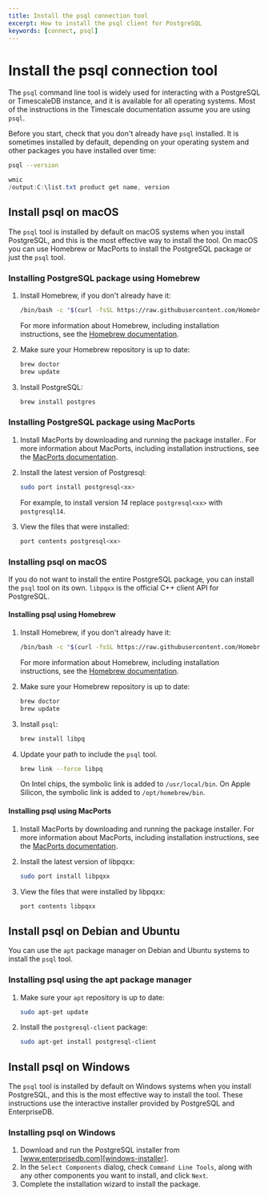 ```yaml
---
title: Install the psql connection tool
excerpt: How to install the psql client for PostgreSQL
keywords: [connect, psql]
---
```


# Install the psql connection tool

The `psql` command line tool is widely used for interacting with a PostgreSQL or
TimescaleDB instance, and it is available for all operating systems. Most of
the instructions in the Timescale documentation assume you are using `psql`.

Before you start, check that you don't already have `psql` installed. It is
sometimes installed by default, depending on your operating system and other
packages you have installed over time:

<terminal>

<tab label='Linux/macOS'>

```bash
psql --version
```

</tab>

<tab label='Windows'>

```powershell
wmic
/output:C:\list.txt product get name, version
```

</tab>

</terminal>

## Install psql on macOS

The `psql` tool is installed by default on macOS systems when you install
PostgreSQL, and this is the most effective way to install the tool. On macOS you can use Homebrew or MacPorts to install the PostgreSQL package or just the `psql` tool.

<procedure>

### Installing PostgreSQL package using Homebrew

1.  Install Homebrew, if you don't already have it:

    ```bash
    /bin/bash -c "$(curl -fsSL https://raw.githubusercontent.com/Homebrew/install/HEAD/install.sh)"
    ```

    For more information about Homebrew, including installation instructions,
    see the [Homebrew documentation][homebrew].
1.  Make sure your Homebrew repository is up to date:

    ```bash
    brew doctor
    brew update
    ```

1.  Install PostgreSQL:

    ```bash
    brew install postgres
    ```

</procedure>

<procedure>

### Installing PostgreSQL package using MacPorts

1.  Install MacPorts by downloading and running the package installer..
    For more information about MacPorts, including installation instructions,
    see the [MacPorts documentation][macports].
1.  Install the latest version of Postgresql:

    ```bash
    sudo port install postgresql<xx>  
    ```

    For example, to install version *14* replace `postgresql<xx>` with `postgresql14`.
1.  <Optional />View the files that were installed:

    ```bash
    port contents postgresql<xx>
    ```

</procedure>

### Installing psql on macOS

If you do not want to install the entire PostgreSQL package, you can install the `psql` tool on its own. `libpqxx` is the official C++ client API for PostgreSQL.

<procedure>

#### Installing psql using Homebrew

1.  Install Homebrew, if you don't already have it:

    ```bash
    /bin/bash -c "$(curl -fsSL https://raw.githubusercontent.com/Homebrew/install/HEAD/install.sh)"
    ```

    For more information about Homebrew, including installation instructions,
    see the [Homebrew documentation][homebrew].
1.  Make sure your Homebrew repository is up to date:

    ```bash
    brew doctor
    brew update
    ```

1.  Install `psql`:

    ```bash
    brew install libpq
    ```

1.  Update your path to include the `psql` tool.

    ```bash
    brew link --force libpq
    ```

    On Intel chips, the symbolic link is added to `/usr/local/bin`. On Apple
    Silicon, the symbolic link is added to `/opt/homebrew/bin`.

</procedure>

<procedure>

#### Installing psql using MacPorts

1.  Install MacPorts by downloading and running the package installer.
    For more information about MacPorts, including installation instructions, see the [MacPorts documentation][macports].
1.  Install the latest version of libpqxx:

    ```bash
    sudo port install libpqxx 
    ```

1.  <Optional />View the files that were installed by libpqxx:

    ```bash
    port contents libpqxx
    ```

</procedure>

## Install psql on Debian and Ubuntu

You can use the `apt` package manager on Debian and Ubuntu systems to install
the `psql` tool.

<procedure>

### Installing psql using the apt package manager

1.  Make sure your `apt` repository is up to date:

    ```bash
    sudo apt-get update
    ```

1.  Install the `postgresql-client` package:

    ```bash
    sudo apt-get install postgresql-client
    ```

</procedure>

## Install psql on Windows

The `psql` tool is installed by default on Windows systems when you install
PostgreSQL, and this is the most effective way to install the tool. These
instructions use the interactive installer provided by PostgreSQL and
EnterpriseDB.

<procedure>

### Installing psql on Windows

1.  Download and run the PostgreSQL installer from
    [www.enterprisedb.com][windows-installer].
1.  In the `Select Components` dialog, check `Command Line Tools`, along with
    any other components you want to install, and click `Next`.
1.  Complete the installation wizard to install the package.

</procedure>

[homebrew]: https://docs.brew.sh/Installation
[macports]: https://guide.macports.org/#installing.macports
[windows-installer]: https://www.postgresql.org/download/windows/
